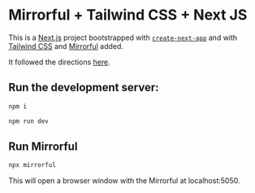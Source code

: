 # Mirrorful + Tailwind CSS + Next JS

This is a [Next.js](https://nextjs.org/) project bootstrapped with [`create-next-app`](https://github.com/vercel/next.js/tree/canary/packages/create-next-app) and with [Tailwind CSS](https://tailwindcss.com/) and [Mirrorful](https://mirrorful.com/) added.

It followed the directions [here](https://tailwindcss.com/docs/guides/nextjs).

## Run the development server:

```bash
npm i
```

```bash
npm run dev
```

## Run Mirrorful

```bash
npx mirrorful
```

This will open a browser window with the Mirrorful at localhost:5050.
